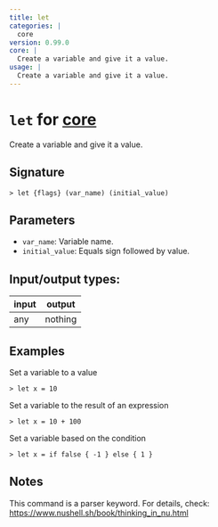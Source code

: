 ```yaml
---
title: let
categories: |
  core
version: 0.99.0
core: |
  Create a variable and give it a value.
usage: |
  Create a variable and give it a value.
---
```

<!-- This file is automatically generated. Please edit the command in https://github.com/nushell/nushell instead. -->

# `let` for [core](/commands/categories/core.md)

<div class='command-title'>Create a variable and give it a value.</div>

## Signature

```> let {flags} (var_name) (initial_value)```

## Parameters

 -  `var_name`: Variable name.
 -  `initial_value`: Equals sign followed by value.


## Input/output types:

| input | output  |
| ----- | ------- |
| any   | nothing |

## Examples

Set a variable to a value
```nu
> let x = 10

```

Set a variable to the result of an expression
```nu
> let x = 10 + 100

```

Set a variable based on the condition
```nu
> let x = if false { -1 } else { 1 }

```

## Notes
This command is a parser keyword. For details, check:
  https://www.nushell.sh/book/thinking_in_nu.html